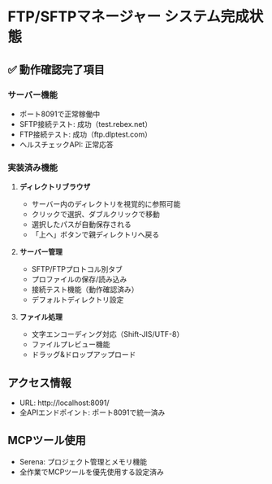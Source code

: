 # FTP/SFTPマネージャー システム完成状態

## ✅ 動作確認完了項目

### サーバー機能
- ポート8091で正常稼働中
- SFTP接続テスト: 成功（test.rebex.net）
- FTP接続テスト: 成功（ftp.dlptest.com）
- ヘルスチェックAPI: 正常応答

### 実装済み機能
1. **ディレクトリブラウザ**
   - サーバー内のディレクトリを視覚的に参照可能
   - クリックで選択、ダブルクリックで移動
   - 選択したパスが自動保存される
   - 「上へ」ボタンで親ディレクトリへ戻る

2. **サーバー管理**
   - SFTP/FTPプロトコル別タブ
   - プロファイルの保存/読み込み
   - 接続テスト機能（動作確認済み）
   - デフォルトディレクトリ設定

3. **ファイル処理**
   - 文字エンコーディング対応（Shift-JIS/UTF-8）
   - ファイルプレビュー機能
   - ドラッグ&ドロップアップロード

## アクセス情報
- URL: http://localhost:8091/
- 全APIエンドポイント: ポート8091で統一済み

## MCPツール使用
- Serena: プロジェクト管理とメモリ機能
- 全作業でMCPツールを優先使用する設定済み